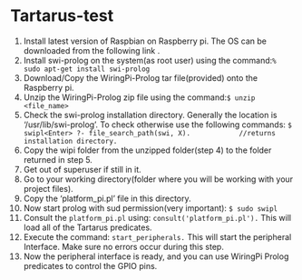 # Tartarus-test

1. Install latest version of Raspbian on Raspberry pi. The OS can be downloaded from the following link .
2. Install swi-prolog on the system(as root user) using the command:<Enter>```% sudo apt-get install swi-prolog```
3. Download/Copy the WiringPi-Prolog tar file(provided) onto the Raspberry pi.
4. Unzip the WiringPi-Prolog zip file using the command:<Enter>```$ unzip <file_name>```
5. Check the swi-prolog installation directory. Generally the location is ‘/usr/lib/swi-prolog’. To check otherwise use the following commands:
		```$ swipl<Enter>
		?- file_search_path(swi, X).			//returns installation directory.```
6. Copy the wipi folder from the unzipped folder(step 4) to the folder returned in step 5.
7. Get out of superuser if still in it.
8. Go to your working directory(folder where you will be working with your project files).
9. Copy the ‘platform_pi.pl’ file in this directory.
10. Now start prolog with sud permission(very important):
		```$ sudo swipl```
11. Consult the `platform_pi.pl` using:
      ```consult('platform_pi.pl').``` 
      This will load all of the Tartarus predicates.
12. Execute the command:
       ```start_peripherals.```
       This will start the peripheral Interface. Make sure no errors occur during this step.
13. Now the peripheral interface is ready, and you can use WiringPi Prolog predicates to control the GPIO pins.


